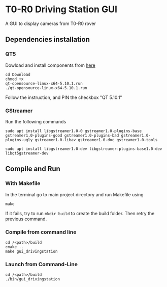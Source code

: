 # T0-R0 Driving Station GUI

A GUI to display cameras from T0-R0 rover

## Dependencies installation

### QT5
  Dowload and install components from <a href="https://download.qt.io/official_releases/qt/5.10/5.10.1/">here</a>

<code>cd Download  </code> <br> <code>chmod +x qt-opensource-linux-x64-5.10.1.run</code> <br> <code>./qt-opensource-linux-x64-5.10.1.run </code>  <br>

<h> Follow the instruction, and PIN the checkbox "QT 5.10.1" </h>

### GStreamer
Run the following commands
```
sudo apt install libgstreamer1.0-0 gstreamer1.0-plugins-base gstreamer1.0-plugins-good gstreamer1.0-plugins-bad gstreamer1.0-plugins-ugly gstreamer1.0-libav gstreamer1.0-doc gstreamer1.0-tools
```
```
sudo apt install libgstreamer1.0-dev libgstreamer-plugins-base1.0-dev libqt5gstreamer-dev
```


## Compile and Run

### With Makefile

In the terminal go to main project directory and run Makefile using
```
make
```
If it fails, try to run <code>mkdir build</code> to create the build folder. Then retry the previous command.

### Compile from command line
```
cd /<path>/build
cmake ..
make gui_drivingstation
```

### Launch from Command-Line
```
cd /<path>/build
./bin/gui_drivingstation
```
